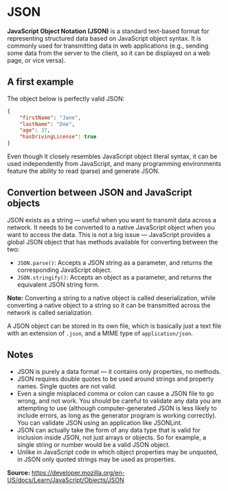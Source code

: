# JSON

**JavaScript Object Notation (JSON)** is a standard text-based format for representing structured data based on JavaScript object syntax. It is commonly used for transmitting data in web applications (e.g., sending some data from the server to the client, so it can be displayed on a web page, or vice versa).

## A first example

The object below is perfectly valid JSON:

```json
{
    "firstName": "Jane",
    "lastName": "Doe",
    "age": 37,
    "hasDrivingLicense": true
}
```

Even though it closely resembles JavaScript object literal syntax, it can be used independently from JavaScript, and many programming environments feature the ability to read (parse) and generate JSON.

## Convertion between JSON and JavaScript objects

JSON exists as a string — useful when you want to transmit data across a network. It needs to be converted to a native JavaScript object when you want to access the data. This is not a big issue —  JavaScript provides a global JSON object that has methods available for converting between the two:

- `JSON.parse()`: Accepts a JSON string as a parameter, and returns the corresponding JavaScript object.
- `JSON.stringify()`: Accepts an object as a parameter, and returns the equivalent JSON string form.

**Note:** Converting a string to a native object is called deserialization, while converting a native object to a string so it can be transmitted across the network is called serialization.

A JSON object can be stored in its own file, which is basically just a text file with an extension of `.json`, and a MIME type of `application/json`.

## Notes

- JSON is purely a data format — it contains only properties, no methods.
- JSON requires double quotes to be used around strings and property names. Single quotes are not valid.
- Even a single misplaced comma or colon can cause a JSON file to go wrong, and not work. You should be careful to validate any data you are attempting to use (although computer-generated JSON is less likely to include errors, as long as the generator program is working correctly). You can validate JSON using an application like JSONLint.
- JSON can actually take the form of any data type that is valid for inclusion inside JSON, not just arrays or objects. So for example, a single string or number would be a valid JSON object.
- Unlike in JavaScript code in which object properties may be unquoted, in JSON only quoted strings may be used as properties.

**Source:** https://developer.mozilla.org/en-US/docs/Learn/JavaScript/Objects/JSON